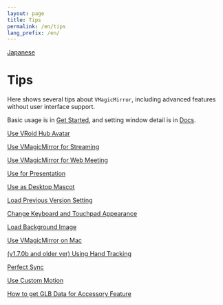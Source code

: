 ```yaml
---
layout: page
title: Tips
permalink: /en/tips
lang_prefix: /en/
---
```


[Japanese](../tips)

# Tips

Here shows several tips about `VMagicMirror`, including advanced features without user interface support.

Basic usage is in [Get Started](./get_started), and setting window detail is in [Docs](./docs).

[Use VRoid Hub Avatar](./tips/use_vroid_hub)

[Use VMagicMirror for Streaming](./tips/streaming)

[Use VMagicMirror for Web Meeting](./tips/virtual_camera)

[Use for Presentation](./tips/presentation)

[Use as Desktop Mascot](./tips/desktop_mascot)

[Load Previous Version Setting](./tips/load_prev_setting)

[Change Keyboard and Touchpad Appearance](./tips/change_textures)

[Load Background Image](./tips/load_background_image)

[Use VMagicMirror on Mac](./tips/use_on_mac)

[(v1.7.0b and older ver) Using Hand Tracking](./tips/using_hand_tracking)

[Perfect Sync](./tips/perfect_sync)

[Use Custom Motion](./tips/use_custom_motion)

[How to get GLB Data for Accessory Feature](./tips/get_glb_data)
